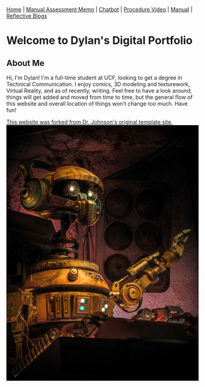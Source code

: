 [Home](index.md) | [Manual Assessment Memo](manual_assessment_memo.md) | [Chatbot](chatbot.md) | [Procedure Video](procedure_video.md) | [Manual](manual.md) | [Reflective Blogs](reflective_blogs.md) 

# Welcome to Dylan's Digital Portfolio 

## About Me 
Hi, I'm Dylan! I'm a full-time student at UCF, looking to get a degree in Technical Communication. I enjoy comics, 3D modeling and texturework, Virtual Reality, and as of recently, writing. Feel free to have a look around; things will get added and moved from time to time, but the general flow of this website and overall location of things won't change too much. Have fun!

[This website was forked from Dr. Johnson's original template site.](starthere.md)
![DJ Rex says hello too!](DJ_REX_TONEMAPPED.jpg) 
